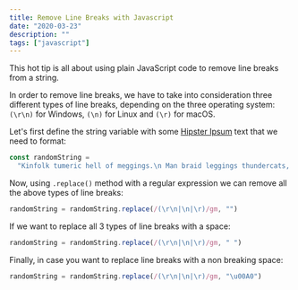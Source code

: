 ```yaml
---
title: Remove Line Breaks with Javascript
date: "2020-03-23"
description: ""
tags: ["javascript"]
---
```


This hot tip is all about using plain JavaScript code to remove line breaks from a string.

In order to remove line breaks, we have to take into consideration three different types of line breaks, depending on the three operating system: `(\r\n)` for Windows, `(\n)` for Linux and `(\r)` for macOS.

Let's first define the string variable with some [Hipster Ipsum](https://hipsum.co) text that we need to format:

```js
const randomString =
  "Kinfolk tumeric hell of meggings.\n Man braid leggings thundercats, glossier palo santo farm-to-table letterpress kale chips gastropub chartreuse selfies stumptown 8-bit small batch.\r Paleo letterpress la croix DIY poke. Echo park next level hoodie hella. Semiotics taxidermy hexagon banjo chillwave subway tile portland crucifix kogi squid pabst mixtape single-origin coffee.\r\n Cliche kinfolk air plant, echo park mixtape franzen 8-bit affogato messenger bag vape jean shorts yuccie beard. Food truck copper mug coloring book portland aesthetic."
```

Now, using `.replace()` method with a regular expression we can remove all the above types of line breaks:

```js
randomString = randomString.replace(/(\r\n|\n|\r)/gm, "")
```

If we want to replace all 3 types of line breaks with a space:

```js
randomString = randomString.replace(/(\r\n|\n|\r)/gm, " ")
```

Finally, in case you want to replace line breaks with a non breaking space:

```js
randomString = randomString.replace(/(\r\n|\n|\r)/gm, "\u00A0")
```
